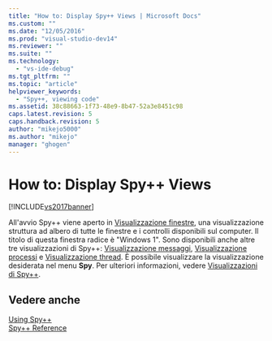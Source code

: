 ```yaml
---
title: "How to: Display Spy++ Views | Microsoft Docs"
ms.custom: ""
ms.date: "12/05/2016"
ms.prod: "visual-studio-dev14"
ms.reviewer: ""
ms.suite: ""
ms.technology: 
  - "vs-ide-debug"
ms.tgt_pltfrm: ""
ms.topic: "article"
helpviewer_keywords: 
  - "Spy++, viewing code"
ms.assetid: 38c88663-1f73-48e9-8b47-52a3e8451c98
caps.latest.revision: 5
caps.handback.revision: 5
author: "mikejo5000"
ms.author: "mikejo"
manager: "ghogen"
---
```

# How to: Display Spy++ Views
[!INCLUDE[vs2017banner](../code-quality/includes/vs2017banner.md)]

All'avvio Spy\+\+ viene aperto in [Visualizzazione finestre](../debugger/windows-view.md), una visualizzazione struttura ad albero di tutte le finestre e i controlli disponibili sul computer.  Il titolo di questa finestra radice è "Windows 1". Sono disponibili anche altre tre visualizzazioni di Spy\+\+: [Visualizzazione messaggi](../debugger/messages-view.md), [Visualizzazione processi](../debugger/processes-view.md) e [Visualizzazione thread](../debugger/threads-view.md).  È possibile visualizzare la visualizzazione desiderata nel menu **Spy**.  Per ulteriori informazioni, vedere [Visualizzazioni di Spy\+\+](../debugger/spy-increment-views.md).  
  
## Vedere anche  
 [Using Spy\+\+](../debugger/using-spy-increment.md)   
 [Spy\+\+ Reference](../debugger/spy-increment-reference.md)